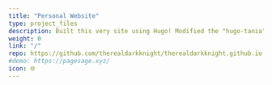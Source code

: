 ```yaml
---
title: "Personal Website"
type: project_files
description: Built this very site using Hugo! Modified the "hugo-tania" theme. Feel free to clone!
weight: 0
link: "/"
repo: https://github.com/therealdarkknight/therealdarkknight.github.io
#demo: https://pagesage.xyz/
icon: 🌐
---
```

